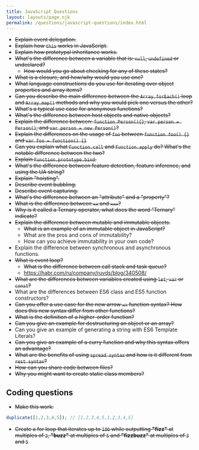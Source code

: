 ```yaml
---
title: JavaScript Questions
layout: layouts/page.njk
permalink: /questions/javascript-questions/index.html
---
```


* ~~Explain event delegation.~~
* ~~Explain how `this` works in JavaScript.~~
* ~~Explain how prototypal inheritance works.~~
* ~~What's the difference between a variable that is: `null`, `undefined` or undeclared?~~
  * ~~How would you go about checking for any of these states?~~
* ~~What is a closure, and how/why would you use one?~~
* ~~What language constructions do you use for iterating over object properties and array items?~~
* ~~Can you describe the main difference between the `Array.forEach()` loop and `Array.map()` methods and why you would pick one versus the other?~~
* ~~What's a typical use case for anonymous functions?~~
* ~~What's the difference between host objects and native objects?~~
* ~~Explain the difference between: `function Person(){}`, `var person = Person()`, and `var person = new Person()`?~~
* ~~Explain the differences on the usage of `foo` between `function foo() {}` and `var foo = function() {}`~~
* ~~Can you explain what `Function.call` and `Function.apply` do? What's the notable difference between the two?~~
* ~~Explain `Function.prototype.bind`.~~
* ~~What's the difference between feature detection, feature inference, and using the UA string?~~
* ~~Explain "hoisting".~~
* ~~Describe event bubbling.~~
* ~~Describe event capturing.~~
* ~~What's the difference between an "attribute" and a "property"?~~
* ~~What is the difference between `==` and `===`?~~
* ~~Why is it called a Ternary operator, what does the word "Ternary" indicate?~~
* ~~Explain the difference between mutable and immutable objects.~~
  * ~~What is an example of an immutable object in JavaScript?~~
  * What are the pros and cons of immutability?
  * How can you achieve immutability in your own code?
* Explain the difference between synchronous and asynchronous functions.
* ~~What is event loop?~~
  * ~~What is the difference between call stack and task queue?~~
  * https://habr.com/ru/company/ruvds/blog/340508/
* ~~What are the differences between variables created using `let`, `var` or `const`?~~
* What are the differences between ES6 class and ES5 function constructors?
* ~~Can you offer a use case for the new arrow `=>` function syntax? How does this new syntax differ from other functions?~~
* ~~What is the definition of a higher-order function?~~
* ~~Can you give an example for destructuring an object or an array?~~
* Can you give an example of generating a string with ES6 Template Literals?
* ~~Can you give an example of a curry function and why this syntax offers an advantage?~~
* ~~What are the benefits of using `spread syntax` and how is it different from `rest syntax`?~~
* ~~How can you share code between files?~~
* ~~Why you might want to create static class members?~~

## Coding questions
* ~~Make this work:~~
```javascript
duplicate([1,2,3,4,5]); // [1,2,3,4,5,1,2,3,4,5]
```
* ~~Create a for loop that iterates up to `100` while outputting **"fizz"** at multiples of `3`, **"buzz"** at multiples of `5` and **"fizzbuzz"** at multiples of `3` and `5`~~
